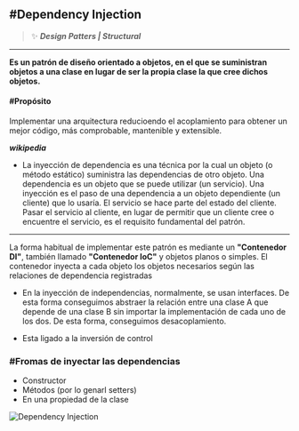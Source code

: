 ## \#Dependency Injection
>:sparkles: ***Design Patters | Structural***
---
**Es un patrón de diseño orientado a objetos, en el que se suministran objetos a una clase en lugar de ser la propia clase la que cree dichos objetos.**

#### \#Propósito
Implementar una arquitectura reducioendo el acoplamiento para obtener un mejor código, más comprobable, mantenible y extensible.

***wikipedia***
- La inyección de dependencia es una técnica por la cual un objeto (o método estático) suministra las dependencias de otro objeto. Una dependencia es un objeto que se puede utilizar (un servicio). Una inyección es el paso de una dependencia a un objeto dependiente (un cliente) que lo usaría. El servicio se hace parte del estado del cliente. Pasar el servicio al cliente, en lugar de permitir que un cliente cree o encuentre el servicio, es el requisito fundamental del patrón.

---

La forma habitual de implementar este patrón es mediante un **"Contenedor DI"**, también llamado **"Contenedor IoC"** y objetos planos o simples. El contenedor inyecta a cada objeto los objetos necesarios según las relaciones de dependencia registradas

- En la inyección de independencias, normalmente, se usan interfaces. De esta forma conseguimos abstraer la relación entre una clase A que depende de una clase B sin importar la implementación de cada uno de los dos. De esta forma, conseguimos desacoplamiento.

- Esta ligado a la inversión de control 

### \#Fromas de inyectar las dependencias
- Constructor
- Métodos (por lo genarl setters)
- En una propiedad de la clase


![Dependency Injection](https://designpatternsphp.readthedocs.io/es/latest/_images/uml29.png)


